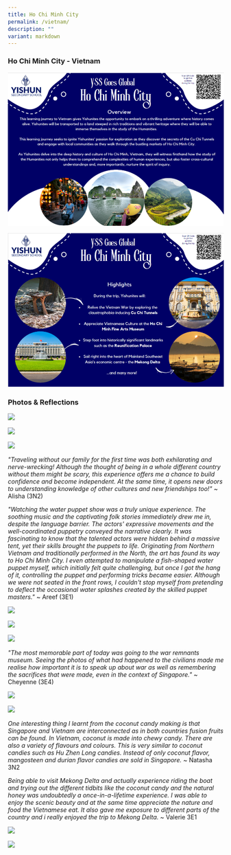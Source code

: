 ```yaml
---
title: Ho Chi Minh City
permalink: /vietnam/
description: ""
variant: markdown
---
```

### Ho Chi Minh City - Vietnam

<style>
  .iframe-container {
    position: relative;
    width: 100%;
    padding-bottom: 56.25%; /* 16:9 aspect ratio (height / width) */
  }

  .iframe-container iframe {
    position: absolute;
    top: 0;
    left: 0;
    width: 100%;
    height: 100%;
  }
</style>

![](/images/YSS%20Exp/YSS_Goes_Global/posterpg1.png)

![](/images/YSS%20Exp/YSS_Goes_Global/posterpg2.png)

### Photos &amp; Reflections

![](/images/YSS%20Exp/YSS_Goes_Global/vienam-3.JPG)

![](/images/YSS%20Exp/YSS_Goes_Global/vienam-2.JPG)

![](/images/YSS%20Exp/YSS_Goes_Global/vienam-1.JPG)

*"Traveling without our family for the first time was both exhilarating and nerve-wrecking! Although the thought of being in a whole different country without them might be scary, this experience offers me a chance to build confidence and become independent. At the same time, it opens new doors to understanding knowledge of other cultures and new friendships too!"* 
~ Alisha (3N2)

*"Watching the water puppet show was a truly unique experience. The soothing music and the captivating folk stories immediately drew me in, despite the language barrier. The actors' expressive movements and the well-coordinated puppetry conveyed the narrative clearly. It was fascinating to know that the talented actors were hidden behind a massive tent, yet their skills brought the puppets to life. Originating from Northern Vietnam and traditionally performed in the North, the art has found its way to Ho Chi Minh City. I even attempted to manipulate a fish-shaped water puppet myself, which initially felt quite challenging, but once I got the hang of it, controlling the puppet and performing tricks became easier. Although we were not seated in the front rows, I couldn't stop myself from pretending to deflect the occasional water splashes created by the skilled puppet masters."* ~ Areef (3E1)

![](/images/YSS%20Exp/YSS_Goes_Global/vienam-6.JPG)

![](/images/YSS%20Exp/YSS_Goes_Global/vienam-4.JPG)

![](/images/YSS%20Exp/YSS_Goes_Global/vienam-5.JPG)

*"The most memorable part of today was going to the war remnants museum. Seeing the photos of what had happened to the civilians made me realise how important it is to speak up about war as well as remembering the sacrifices that were made, even in the context of Singapore."* ~ Cheyenne (3E4)


![](/images/YSS%20Exp/YSS_Goes_Global/vienam-7.JPG)

![](/images/YSS%20Exp/YSS_Goes_Global/vienam-8.JPG)

*One interesting thing I learnt from the coconut candy making is that Singapore and Vietnam are interconnected as in both countries fusion fruits can be found. In Vietnam, coconut is made into chewy candy. There are also  a variety of flavours and colours. This is very similar to coconut candies such as Hu Zhen Long candies. Instead of only coconut flavor, mangosteen and durian flavor candies are sold in Singapore.* ~ Natasha 3N2

*Being able to visit Mekong Delta and actually experience riding the boat and trying out the different tidbits like the coconut candy and the natural honey was undoubtedly a once-in-a-lifetime experience. I was able to enjoy the scenic beauty and at the same time appreciate the nature and food the Vietnamese eat. It also gave me exposure to different parts of the country and i really enjoyed the trip to Mekong Delta.* ~ Valerie 3E1

![](/images/YSS%20Exp/YSS_Goes_Global/vienam-9.JPG)

![](/images/YSS%20Exp/YSS_Goes_Global/vienam-10.JPG)




